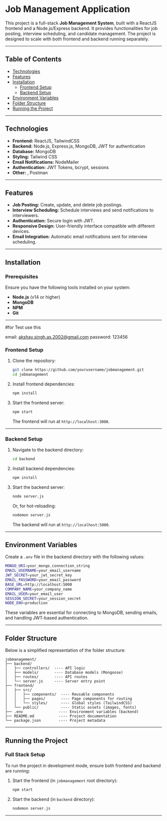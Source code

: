 # Job Management Application

This project is a full-stack **Job Management System**, built with a ReactJS frontend and a Node.js/Express backend. It provides functionalities for job posting, interview scheduling, and candidate management. The project is designed to scale with both frontend and backend running separately.

---

## Table of Contents

- [Technologies](#technologies)
- [Features](#features)
- [Installation](#installation)
  - [Frontend Setup](#frontend-setup)
  - [Backend Setup](#backend-setup)
- [Environment Variables](#environment-variables)
- [Folder Structure](#folder-structure)
- [Running the Project](#running-the-project)

---

## Technologies

- **Frontend:** ReactJS, TailwindCSS
- **Backend:** Node.js, Express.js, MongoDB, JWT for authentication
- **Database:** MongoDB
- **Styling:** Tailwind CSS
- **Email Notifications:** NodeMailer
- **Authentication:** JWT Tokens, bcrypt, sessions
- **Other:** , Postman

---

## Features

- **Job Posting:** Create, update, and delete job postings.
- **Interview Scheduling:** Schedule interviews and send notifications to interviewers.
- **Authentication:** Secure login with JWT.
- **Responsive Design:** User-friendly interface compatible with different devices.
- **Email Integration:** Automatic email notifications sent for interview scheduling.

---

## Installation

### Prerequisites

Ensure you have the following tools installed on your system:
- **Node.js** (v14 or higher)
- **MongoDB**
- **NPM**
- **Git**

---

#for Test use this 

email:  akshay.singh.as.2002@gmail.com
password:  123456

### Frontend Setup

1. Clone the repository:
   ```bash
   git clone https://github.com/yourusername/jobmanagement.git
   cd jobmanagement
   ```

2. Install frontend dependencies:
   ```bash
   npm install
   ```

3. Start the frontend server:
   ```bash
   npm start
   ```
   The frontend will run at `http://localhost:3000`.

---

### Backend Setup

1. Navigate to the backend directory:
   ```bash
   cd backend
   ```

2. Install backend dependencies:
   ```bash
   npm install
   ```

3. Start the backend server:
   ```bash
   node server.js
   ```
   Or, for hot-reloading:
   ```bash
   nodemon server.js
   ```
   The backend will run at `http://localhost:5000`.

---

## Environment Variables

Create a `.env` file in the backend directory with the following values:

```bash
MONGO_URI=your_mongo_connection_string
EMAIL_USERNAME=your_email_username
JWT_SECRET=your_jwt_secret_key
EMAIL_PASSWORD=your_email_password
BASE_URL=http://localhost:5000
COMPANY_NAME=your_company_name
EMAIL_USER=your_email_user
SESSION_SECRET=your_session_secret
NODE_ENV=production
```

These variables are essential for connecting to MongoDB, sending emails, and handling JWT-based authentication.

---

## Folder Structure

Below is a simplified representation of the folder structure:

```
jobmanagement/
├── backend/
│   ├── controllers/  ---- API logic
│   ├── models/       ---- Database models (Mongoose)
│   ├── routes/       ---- API routes
│   └── server.js     ---- Server entry point
├── frontend/
│   ├── src/
│   │   ├── components/  ---- Reusable components
│   │   ├── pages/       ---- Page components for routing
│   │   └── styles/      ---- Global styles (TailwindCSS)
│   └── public/          ---- Static assets (images, fonts)
├── .env                ---- Environment variables (backend)
├── README.md           ---- Project documentation
└── package.json        ---- Project metadata
```

---

## Running the Project

### Full Stack Setup

To run the project in development mode, ensure both frontend and backend are running:

1. Start the frontend (in `jobmanagement` root directory):
   ```bash
   npm start
   ```

2. Start the backend (in `backend` directory):
   ```bash
   nodemon server.js
   ```

---

